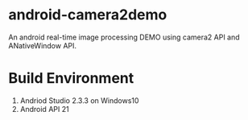# android-camera2demo
An android real-time image processing DEMO using camera2 API and ANativeWindow API.
# Build Environment
1. Andriod Studio 2.3.3 on Windows10
2. Android API 21
